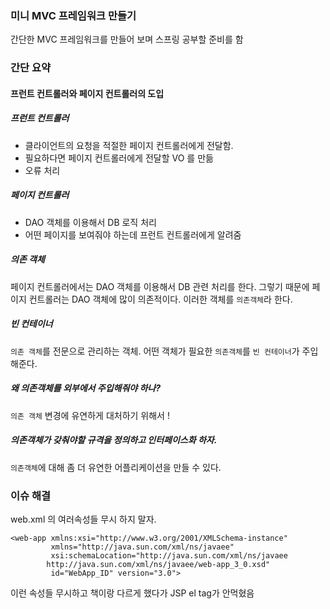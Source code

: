 ### 미니 MVC 프레임워크 만들기

간단한 MVC 프레임워크를 만들어 보며 스프링 공부할 준비를 함

### 간단 요약

#### 프런트 컨트롤러와 페이지 컨트롤러의 도입
##### 프런트 컨트롤러
* 클라이언트의 요청을 적절한 페이지 컨트롤러에게 전달함. <br/>
* 필요하다면 페이지 컨트롤러에게 전달할 VO 를 만듦
* 오류 처리

##### 페이지 컨트롤러
* DAO 객체를 이용해서 DB 로직 처리
* 어떤 페이지를 보여줘야 하는데 프런트 컨트롤러에게 알려줌

#####  의존 객체
페이지 컨트롤러에서는 DAO 객체를 이용해서 DB 관련 처리를 한다. 그렇기 때문에 페이지 컨트롤러는 DAO 객체에 많이 의존적이다. 이러한 객체를 `의존객체`라 한다.

##### 빈 컨테이너
`의존 객체`를 전문으로 관리하는 객체. 어떤 객체가 필요한 `의존객체`를 `빈 컨테이너`가 주입해준다.

##### 왜 의존객체를 외부에서 주입해줘야 하나?
`의존 객체` 변경에 유연하게 대처하기 위해서 !

##### 의존객체가 갖춰야할 규격을 정의하고 인터페이스화 하자.
`의존객체`에 대해 좀 더 유연한 어플리케이션을 만들 수 있다.

### 이슈 해결

web.xml 의 여러속성들 무시 하지 말자.

```
<web-app xmlns:xsi="http://www.w3.org/2001/XMLSchema-instance" 
         xmlns="http://java.sun.com/xml/ns/javaee"
         xsi:schemaLocation="http://java.sun.com/xml/ns/javaee
		http://java.sun.com/xml/ns/javaee/web-app_3_0.xsd"
         id="WebApp_ID" version="3.0"> 
```

이런 속성들 무시하고 책이랑 다르게 했다가 JSP el tag가 안먹혔음